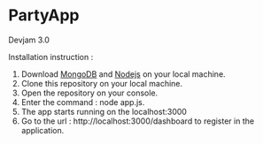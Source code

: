 # PartyApp
 Devjam 3.0

 Installation instruction :
 1. Download [MongoDB](https://docs.mongodb.com/manual/administration/install-community/) and [Nodejs](https://nodejs.org/en/) on your local machine.
 2. Clone this repository on your local machine.
 3. Open the repository on your console.
 4. Enter the command : node app.js.
 5. The app starts running on the localhost:3000
 6. Go to the url : http://localhost:3000/dashboard to register in the application.

